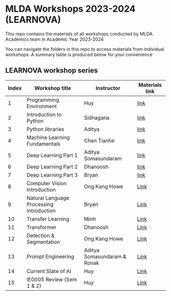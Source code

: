 # MLDA Workshops 2023-2024 (LEARNOVA)

This repo contains the materials of all workshops conducted by MLDA Academics team in Academic Year 2023-2024

You can navigate the folders in this repo to access materials from individual workshops. A summary table is produced below for your convenience

## LEARNOVA workshop series

| Index | Workshop title                           | Instructor                  | Materials link                                                                                         |
| ----- | ---------------------------------------- | --------------------------- | ------------------------------------------------------------------------------------------------------ |
| 1     | Programming Environment                  | Huy                         | [link](https://github.com/MLDA-NTU/Workshops-2023-24/tree/main/1.%20Programming%20Environment)         |
| 2     | Introduction to Python                   | Sidhagana                   | [link](https://github.com/MLDA-NTU/Workshops-2023-24/tree/main/2.%20Introduction%20to%20Python)        |
| 3     | Python libraries                         | Aditya                      | [link](https://github.com/MLDA-NTU/Workshops-2023-24/tree/main/3.%20Python%20libraries)                |
| 4     | Machine Learning Fundamentals            | Chen Tianhe                 | [link](https://github.com/MLDA-NTU/Workshops-2023-24/tree/main/4.%20Machine%20Learning%20Fundamentals) |
| 5     | Deep Learning Part 1                     | Aditya Somasundaram         | [link](https://github.com/MLDA-NTU/Workshops-2023-24/tree/main/5.%20Deep%20Learning%20Part%201)        |
| 6     | Deep Learning Part 2                     | Dhanoosh                    | [link](https://github.com/MLDA-NTU/Workshops-2023-24/tree/main/6.%20Deep%20Learning%20Part%202)        |
| 7     | Deep Learning Part 3                     | Bryan                       | [link](https://github.com/MLDA-NTU/Workshops-2023-24/tree/main/7.%20Deep%20Learning%20Part%203)        |
| 8     | Computer Vision Introduction             | Ong Kang Howe               | [Link](https://github.com/MLDA-NTU/Workshops-2023-24/tree/main/8.%20Computer%20Vision)                 |
| 9     | Natural Language Processing Introduction | Bryan                       | [Link](https://github.com/MLDA-NTU/Workshops-2023-24/tree/main/9.%Intro%to%NLP)                        |
| 10    | Transfer Learning                        | Minh                        | [Link](https://github.com/MLDA-NTU/Workshops-2023-24/tree/main/10.%Transfer%Learning)                  |
| 11    | Transformer                              | Dhanoosh                    | [Link](https://github.com/MLDA-NTU/Workshops-2023-24/tree/main/11.%Transformer)                        |
| 12    | Detection & Segmentation                 | Ong Kang Howe               | [Link](https://github.com/MLDA-NTU/Workshops-2023-24/tree/main/12.%Detection%&%Segmentation)           |
| 13    | Prompt Engineering                       | Aditya Somasundaram & Ronak | [Link](https://github.com/MLDA-NTU/Workshops-2023-24/tree/main/13.%Prompt%Engineering)                 |
| 14    | Current State of AI                      | Huy                         | [Link](https://github.com/MLDA-NTU/Workshops-2023-24/tree/main/14.%Current%State%of%AI)                |
| 15    | IE0005 Review (Sem 1 & 2)                | Huy                         | [Link](https://github.com/MLDA-NTU/Workshops-2023-24/tree/main/15.%IE0005%20Review)                    |
